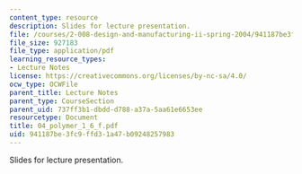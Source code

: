 ```yaml
---
content_type: resource
description: Slides for lecture presentation.
file: /courses/2-008-design-and-manufacturing-ii-spring-2004/941187be3fc9ffd31a47b09248257983_04_polymer_1_6_f.pdf
file_size: 927183
file_type: application/pdf
learning_resource_types:
- Lecture Notes
license: https://creativecommons.org/licenses/by-nc-sa/4.0/
ocw_type: OCWFile
parent_title: Lecture Notes
parent_type: CourseSection
parent_uid: 737ff3b1-dbdd-d788-a37a-5aa61e6653ee
resourcetype: Document
title: 04_polymer_1_6_f.pdf
uid: 941187be-3fc9-ffd3-1a47-b09248257983
---
```

Slides for lecture presentation.